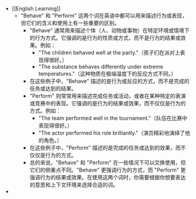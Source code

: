 - [[English Learning]]
	- "Behave" 和 "Perform" 这两个词在英语中都可以用来描述行为或表现，但它们的含义和使用上有一些重要的区别。
		- "Behave" 通常用来描述个体（人、动物或事物）在特定环境或情境下的行为方式。它强调的是行为的性质或方式，而不是行为的结果或效果。例如：
			- "The children behaved well at the party."（孩子们在派对上表现得很好。）
			- "The substance behaves differently under extreme temperatures."（这种物质在极端温度下的反应方式不同。）
		- 在这些例子中，"Behave" 描述的是行为或反应的方式，而不是完成的任务或达到的结果。
		- "Perform" 则常常用来描述完成任务或活动，或者在某种特定的表演或竞赛中的表现。它强调的是行为的结果或效果，而不仅仅是行为的方式。例如：
			- "The team performed well in the tournament."（队伍在比赛中表现得很好。）
			- "The actor performed his role brilliantly."（演员精彩地演绎了他的角色。）
		- 在这些例子中，"Perform" 描述的是完成的任务或达到的效果，而不仅仅是行为的方式。
		- 总的来说，"Behave" 和 "Perform" 在一些情况下可以交换使用，但它们的侧重点不同。"Behave" 更强调行为的方式，而 "Perform" 更强调行为的结果或效果。在使用这两个词时，你需要根据你想要表达的意思和上下文环境来选择合适的词。
-